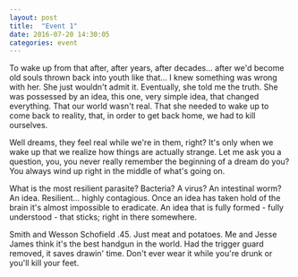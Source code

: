 ```yaml
---
layout: post
title:  "Event 1"
date: 2016-07-20 14:30:05
categories: event
---
```

To wake up from that after, after years, after decades... after we'd become old souls thrown back into youth like that... I knew something was wrong with her. She just wouldn't admit it. Eventually, she told me the truth. She was possessed by an idea, this one, very simple idea, that changed everything. That our world wasn't real. That she needed to wake up to come back to reality, that, in order to get back home, we had to kill ourselves.

Well dreams, they feel real while we're in them, right? It's only when we wake up that we realize how things are actually strange. Let me ask you a question, you, you never really remember the beginning of a dream do you? You always wind up right in the middle of what's going on.

What is the most resilient parasite? Bacteria? A virus? An intestinal worm? An idea. Resilient... highly contagious. Once an idea has taken hold of the brain it's almost impossible to eradicate. An idea that is fully formed - fully understood - that sticks; right in there somewhere.

Smith and Wesson Schofield .45. Just meat and potatoes. Me and Jesse James think it's the best handgun in the world. Had the trigger guard removed, it saves drawin' time. Don't ever wear it while you're drunk or you'll kill your feet.
